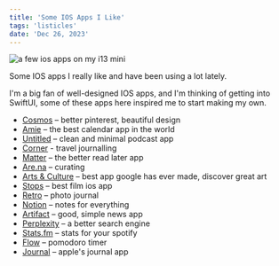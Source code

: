 ```yaml
---
title: 'Some IOS Apps I Like'
tags: 'listicles'
date: 'Dec 26, 2023'
---
```


![a few ios apps on my i13 mini](/images/ios.jpeg)

Some IOS apps I really like and have been using a lot lately.

I'm a big fan of well-designed IOS apps, and I'm thinking of getting into SwiftUI, some of these apps here inspired me to start making my own.

- [Cosmos](https://www.cosmos.so/home) – better pinterest, beautiful design
- [Amie](https://amie.so/) – the best calendar app in the world
- [Untitled](https://testflight.apple.com/join/a4bmx5rA) – clean and minimal podcast app
- [Corner](https://www.corner.inc/) - travel journalling
- [Matter](https://hq.getmatter.com/) – the better read later app
- [Are.na](https://www.are.na/explore) – curating
- [Arts & Culture](https://artsandculture.google.com/) – best app google has ever made, discover great art
- [Stops](https://apps.apple.com/us/app/stops/id1663636345) – best film ios app
- [Retro](https://retro.app/) – photo journal
- [Notion](https://www.notion.so/) – notes for everything
- [Artifact](https://artifact.news/) – good, simple news app
- [Perplexity](https://www.perplexity.ai/) – a better search engine
- [Stats.fm](https://spotistats.app/) – stats for your spotify
- [Flow](https://apps.apple.com/us/app/flow-focus-pomodoro-timer/id1423210932) – pomodoro timer
- [Journal](https://apps.apple.com/gb/app/journal/id6447391597) – apple's journal app
